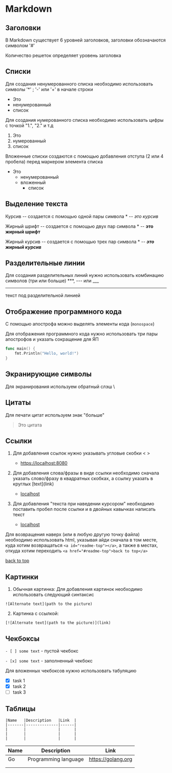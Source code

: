 <a id="readme-top"></a>

# Markdown

## Заголовки

В Markdown существует 6 уровней заголовков, заголовки обозначаются символом '#'

Количество решеток определяет уровень заголовка

## Списки 

Для создания ненумерованного списка необходимо использовать символы '*' ; '-' или '+' в начале строки

* Это
* ненумерованный
* список

Для создания нумерованного списка необходимо использовать цифры с точкой "1.", "2." и т.д

1. Это
2. нумерованный
3. список

Вложенные списки создаются с помощью добавления отступа (2 или 4 пробела) перед маркером элемента списка

* Это
  * ненумерованный
  * вложенный
    * список

## Выделение текста

Курсив -- создается с помощью одной пары символа * -- *это курсив*

Жирный шрифт -- создается с помощью двух пар символа * -- **это жирный шрифт**

Жирный курсив -- создается с помощью трех пар символа * -- ***это жирный курсив***

## Разделительные линии

Для создания разделительных линий нужно использовать комбинацию символов (три или больше) ***, --- или ___

***

текст под разделительной линией

## Отображение программного кода

С помощью апострофа можно выделять элементы кода (`monospace`)

Для отображения программного кода нужно использовать три пары апострофов и указать сокращение для ЯП

```go
func main() {
    fmt.Println("Hello, world!")
}
```

## Экранирующие символы

Для экранирования используем обратный слэш \\

## Цитаты

Для печати цитат используем знак "больше"

> Это цитата

## Ссылки

1. Для добавления ссылок нужно указывать угловые скобки \< \>
    * <https://localhost:8080>

2. Для добавления слова/фразы в виде ссылки необходимо сначала указать слово/фразу в квадратных скобках, а ссылку указать в круглых \[text\]\(link\)
    * [localhost](https://localhost:8080)

3. Для добавления "текста при наведении курсором" необходимо поставить пробел после ссылки и в двойных кавычках написать текст
    * [localhost](https://localhost:8080 "localhost on port :8080")

Для возвращения наверх (или в любую другую точку файла) необходимо использовать html, указывая айди сначала в том месте, куда хотим возвращаться `<a id="readme-top"></a>`, а также в местах, откуда хотим переходить `<a href="#readme-top">back to top</a>`

<a href="#readme-top">back to top</a>

## Картинки

1. Обычная картинка:
Для добавления картинок необходимо использовать следующий синтаксис

```
![Alternate text](path to the picture)
```

2. Картинка с ссылкой: 
```
[![Alternate text](path to the picture)](link)
```

## Чекбоксы

```- [ ] some text``` - пустой чекбокс

```- [x] some text``` - заполненный чекбокс

Для вложенных чекбоксов нужно использовать табуляцию

- [x] task 1
- [x] task 2
- [ ] task 3

## Таблицы

```
|Name   |Description   |Link  | 
|-------|--------------|------|
|       |              |      |
|       |              |      |
|       |              |      |
```

|Name   |Description   |Link  | 
|-------|--------------|------|
|Go     |Programming language|https://golang.org|
|       |              |      |
|       |              |      |